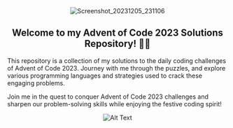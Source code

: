 <div id = "photo "align="center"
          
![Screenshot_20231205_231106](https://github.com/Leonardo1924/AOC23/assets/62023102/1ff2afef-e96b-487e-aacc-ff4ef775b853)

</div>


<div id = "intro "align="center">
<h2> 
Welcome to my Advent of Code 2023 Solutions Repository! 🎄✨
</h2>
</div>

<div>
<p>This repository is a collection of my solutions to the daily coding challenges of Advent of Code 2023. Journey with me through the puzzles, and explore various programming languages and strategies used to crack these engaging problems.</p>
</div>


Join me in the quest to conquer Advent of Code 2023 challenges and sharpen our problem-solving skills while enjoying the festive coding spirit!


<div id = "gif "align="center">  
          
![Alt Text](https://media.giphy.com/media/5xtDaryAMLjvAyN4eiY/giphy.gif)

</div>
